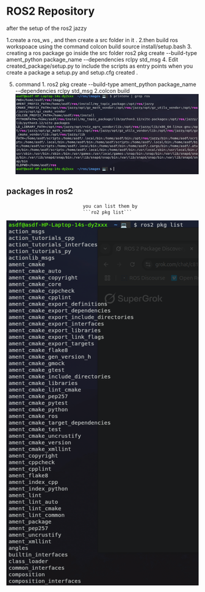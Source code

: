 # ROS2 Repository

after the setup of the ros2 jazzy 

1.create a ros_ws , and then create a src folder in it .
2.then build ros workspoace using the command
        colcon build
        source install/setup.bash
3. creating a ros package
                go inside the src folder
                ros2 pkg create --build-type ament_python package_name --dependencies rclpy std_msg
4. Edit created_package/setup.py to include the scripts as entry points
                when you create a package a setup.py and setup.cfg created .
                
5. command      1. ros2 pkg create --build-type ament_python package_name --dependencies rclpy std_msg
                2.colcon build
![test image](images/1.png)

## packages in ros2 

                                you can list them by 
                                ```ro2 pkg list```
![pkg list](images/ros_pkg_list.png)




                
                











